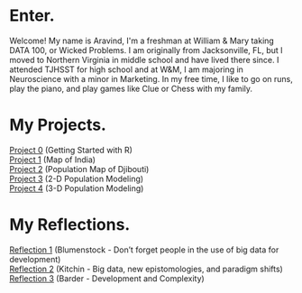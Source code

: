 # Enter.

Welcome! My name is Aravind, I'm a freshman at William & Mary taking DATA 100, or Wicked Problems. I am originally from Jacksonville, FL, but I moved to Northern Virginia in middle school and have lived there since. I attended TJHSST for high school and at W&M, I am majoring in Neuroscience with a minor in Marketing. In my free time, I like to go on runs, play the piano, and play games like Clue or Chess with my family.

# My Projects.

[Project 0](project0.md) (Getting Started with R)  
[Project 1](project1.md) (Map of India)   
[Project 2](project2.md) (Population Map of Djibouti)   
[Project 3](project3.md) (2-D Population Modeling)   
[Project 4](project4.md) (3-D Population Modeling)

# My Reflections.
[Reflection 1](reflection1.md) (Blumenstock - Don’t forget people in the use of big data for development)   
[Reflection 2](reflection2.md) (Kitchin - Big data, new epistomologies, and paradigm shifts)   
[Reflection 3](reflection3.md) (Barder - Development and Complexity)
